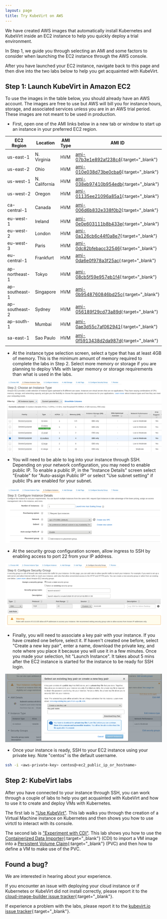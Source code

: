 ```yaml
---
layout: page
title: Try KubeVirt on AWS
---
```


We have created AWS images that automatically install Kubernetes
and KubeVirt inside an EC2 instance to help you quickly deploy
a trial environment.

In Step 1, we guide you through selecting an AMI and some factors to
consider when launching the EC2 instance through the AWS console.

After you have launched your EC2 instance, navigate back to this
page and then dive into the two labs below to help you get
acquainted with KubeVirt.

## Step 1: Launch KubeVirt in Amazon EC2

To use the images in the table below, you should already have an AWS
account. The images are free to use but AWS will bill you for instance
hours, storage, and associated services unless you are in an AWS trial
period. These images are not meant to be used in production.

 * First, open one of the AMI links below in a new tab or window to start up an instance in your preferred
   EC2 region.

| EC2 Region | Location      | AMI Type | AMI ID |
| ---        | ---           | ---      | ---    |
|            |               |          |        |
| us-east-1  | N. Virginia   | HVM      | [ami-07b3e1e892af238c4](https://console.aws.amazon.com/ec2/home?region=us-east-1#launchAmi=ami-07b3e1e892af238c4){:target="_blank"} |
| us-east-2  | Ohio          | HVM      | [ami-010e038d73be0cba6](https://console.aws.amazon.com/ec2/home?region=us-east-2#launchAmi=ami-010e038d73be0cba6){:target="_blank"} |
| us-west-1  | N. California | HVM      | [ami-038eb97410b954edb](https://console.aws.amazon.com/ec2/home?region=us-west-1#launchAmi=ami-038eb97410b954edb){:target="_blank"} |
| us-west-2  | Oregon        | HVM      | [ami-01135ee21096a85a1](https://console.aws.amazon.com/ec2/home?region=us-west-2#launchAmi=ami-01135ee21096a85a1){:target="_blank"} |
|            |               |          |        |
| ca-central-1 | Canada   | HVM      | [ami-006d6b832e338f0b2](https://console.aws.amazon.com/ec2/home?region=ca-central-1#launchAmi=ami-006d6b832e338f0b2){:target="_blank"} |
|            |               |          |        |
| eu-west-1      | Ireland   | HVM      | [ami-0e0e603111b8b433e](https://console.aws.amazon.com/ec2/home?region=eu-west-1#launchAmi=ami-0e0e603111b8b433e){:target="_blank"} |
| eu-west-2      | London    | HVM      | [ami-0a126cb6c44f0a8e7](https://console.aws.amazon.com/ec2/home?region=eu-west-2#launchAmi=ami-0a126cb6c44f0a8e7){:target="_blank"} |
| eu-west-3      | Paris    | HVM      | [ami-0dc82bfebacc32546](https://console.aws.amazon.com/ec2/home?region=eu-west-3#launchAmi=ami-0dc82bfebacc32546){:target="_blank"} |
| eu-central-1   | Frankfurt | HVM      | [ami-0da6e0f978a3f25ac](https://console.aws.amazon.com/ec2/home?region=eu-central-1#launchAmi=ami-0da6e0f978a3f25ac){:target="_blank"} |
|                |               |          |        |
| ap-northeast-1 | Tokyo   | HVM      | [ami-08cb5f59e957eb1f4](https://console.aws.amazon.com/ec2/home?region=ap-northeast-1#launchAmi=ami-08cb5f59e957eb1f4){:target="_blank"} |
| ap-southeast-1 | Singapore | HVM      | [ami-0b9548760846bd25c](https://console.aws.amazon.com/ec2/home?region=ap-southeast-1#launchAmi=ami-0b9548760846bd25c){:target="_blank"} |
| ap-southeast-2 | Sydney   | HVM      | [ami-056189f29cd73a89d](https://console.aws.amazon.com/ec2/home?region=ap-southeast-2#launchAmi=ami-056189f29cd73a89d){:target="_blank"} |
| ap-south-1     | Mumbai   | HVM      | [ami-0ae3d55c7af062941](https://console.aws.amazon.com/ec2/home?region=ap-south-1#launchAmi=ami-0ae3d55c7af062941){:target="_blank"} |
|            |               |          |        |
| sa-east-1  | Sao Paulo   | HVM      | [ami-0f5913438d2da987d](https://console.aws.amazon.com/ec2/home?region=sa-east-1#launchAmi=ami-0f5913438d2da987d){:target="_blank"} |
|            |               |          |        |


 * At the instance type selection screen, select a type that has at least
   4GB of memory. This is the minimum amount of memory required to complete
   the labs in Step 2. Select more memory or storage if you are planning
   to deploy VMs with larger memory or storage requirements than what is
   used in the labs.

![instance-type-memory-selection](/assets/images/kubevirt-button/ec2-instance-memory-selection.png)

 * You will need to be able to log into your instance through SSH. Depending
   on your network configuration, you may need to enable public IP. To enable
   a public IP, in the "Instance Details" screen select "Enable" for
   "Auto-assign Public IP" or select "Use subnet setting" if public IPs
   are enabled for your subnet.

![instance-enable-public-ip](/assets/images/kubevirt-button/ec2-public-ip.png)

 * At the security group configuration screen, allow ingress to SSH by
   enabling access to port 22 from your IP address.

 ![instance-enable-public-ip](/assets/images/kubevirt-button/ec2-ssh-ingress.png)

 * Finally, you will need to associate a key pair with your instance. If
   you have created one before, select it. If haven't created one before,
   select "Create a new key pair", enter a name, download the private key,
   and note where you place it because you will use it in a few minutes.
   Once you made your selection, hit "Launch Instance". It takes about
   5 mins after the EC2 instance is started for the instance to be ready
   for SSH login.

  ![instance-enable-public-ip](/assets/images/kubevirt-button/ec2-select-create-keypair.png)

 * Once your instance is ready, SSH to your EC2 instance using your private
   key. Note "centos" is the default username.

```bash
ssh -i <aws-private-key> centos@<ec2_public_ip_or_hostname>

```

## Step 2: KubeVirt labs

After you have connected to your instance through SSH, you can
work through a couple of labs to help you get acquainted with KubeVirt
and how to use it to create and deploy VMs with Kubernetes.

The first lab is ["Use KubeVirt"](../labs/kubernetes/lab6). This lab walks you
through the creation of a Virtual Machine instance on Kubernetes and then
shows you how to use virtctl to interact with its console.

The second lab is ["Experiment with CDI"](../labs/kubernetes/lab7). This
lab shows you how to use the [Containerized Data Importer](https://github.com/kubevirt/containerized-data-importer){:target="_blank"}
(CDI) to import a VM image into a [Persistent Volume Claim](https://kubernetes.io/docs/concepts/storage/persistent-volumes/){:target="_blank"}
(PVC) and then how to define a VM to make use of the PVC.  

## Found a bug?

We are interested in hearing about your experience.

If you encounter an issue with deploying your cloud instance or if
Kubernetes or KubeVirt did not install correctly, please report it to
the [cloud-image-builder issue tracker](https://github.com/kubevirt/cloud-image-builder/issues){:target="_blank"}.

If experience a problem with the labs, please report it to the [kubevirt.io issue tracker](https://github.com/kubevirt/kubevirt.github.io/issues){:target="_blank"}.
